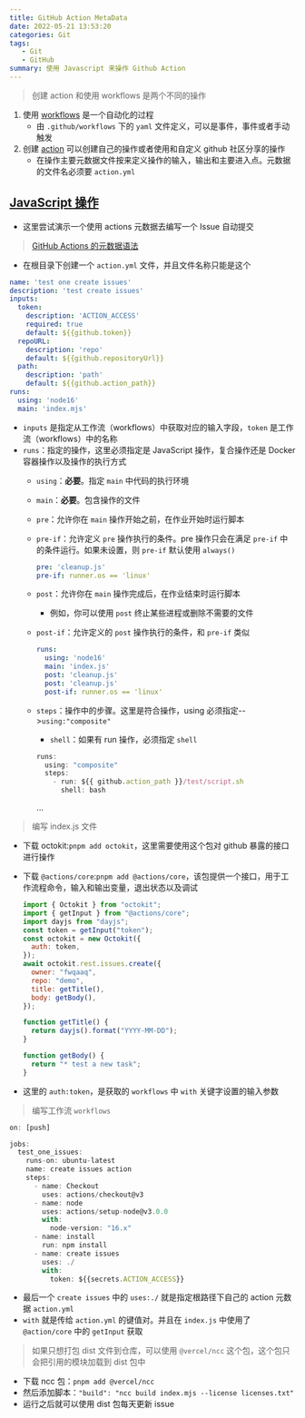 ```yaml
---
title: GitHub Action MetaData
date: 2022-05-21 13:53:20
categories: Git
tags:
   - Git
   - GitHub
summary: 使用 Javascript 来操作 Github Action
---
```


> 创建 action 和使用 workflows 是两个不同的操作

1. 使用 [workflows](https://docs.github.com/cn/actions/using-workflows/about-workflows) 是一个自动化的过程
   - 由 `.github/workflows` 下的 `yaml` 文件定义，可以是事件，事件或者手动触发
2. 创建 [action](https://docs.github.com/cn/actions/creating-actions/about-custom-actions) 可以创建自己的操作或者使用和自定义 github 社区分享的操作
   - 在操作主要元数据文件按来定义操作的输入，输出和主要进入点。元数据的文件名必须要 `action.yml`

## [JavaScript 操作](https://docs.github.com/cn/actions/creating-actions/creating-a-javascript-action)

- 这里尝试演示一个使用 actions 元数据去编写一个 Issue 自动提交

> [GitHub Actions 的元数据语法](https://docs.github.com/cn/actions/creating-actions/metadata-syntax-for-github-actions)

- 在根目录下创建一个 `action.yml` 文件，并且文件名称只能是这个

```yaml
name: 'test one create issues'
description: 'test create issues'
inputs:
  token:
    description: 'ACTION_ACCESS'
    required: true
    default: ${{github.token}}
  repoURL:
    description: 'repo'
    default: ${{github.repositoryUrl}}
  path:
    description: 'path'
    default: ${{github.action_path}}
runs:
  using: 'node16'
  main: 'index.mjs'
```

- `inputs` 是指定从工作流（workflows）中获取对应的输入字段，`token` 是工作流（workflows）中的名称
- `runs`：指定的操作，这里必须指定是 JavaScript 操作，复合操作还是 Docker 容器操作以及操作的执行方式
  - `using`：**必要**。指定 `main` 中代码的执行环境
  - `main`：**必要**。包含操作的文件
  - `pre`：允许你在 `main` 操作开始之前，在作业开始时运行脚本
  - `pre-if`：允许定义 `pre` 操作执行的条件。pre 操作只会在满足 `pre-if` 中的条件运行。如果未设置，则 `pre-if` 默认使用 `always()`

    ```yml
    pre: 'cleanup.js'
    pre-if: runner.os == 'linux'
    ```

  - `post`：允许你在 `main` 操作完成后，在作业结束时运行脚本
    - 例如，你可以使用 `post` 终止某些进程或删除不需要的文件
  - `post-if`：允许定义的 `post` 操作执行的条件，和 `pre-if` 类似

    ```yml
    runs:
      using: 'node16'
      main: 'index.js'
      post: 'cleanup.js'
      post: 'cleanup.js'
      post-if: runner.os == 'linux'
    ```

  - `steps`：操作中的步骤。这里是符合操作，using 必须指定-->`using:"composite"`
    - `shell`：如果有 run 操作，必须指定 `shell`

    ```js
    runs:
      using: "composite"
      steps:
        - run: ${{ github.action_path }}/test/script.sh
          shell: bash
    ```

    ...

> 编写 index.js 文件

- 下载 octokit:`pnpm add octokit`，这里需要使用这个包对 github 暴露的接口进行操作
- 下载 `@actions/core`:`pnpm add @actions/core`，该包提供一个接口，用于工作流程命令，输入和输出变量，退出状态以及调试

  ```js
  import { Octokit } from "octokit";
  import { getInput } from "@actions/core";
  import dayjs from "dayjs";
  const token = getInput("token");
  const octokit = new Octokit({
    auth: token,
  });
  await octokit.rest.issues.create({
    owner: "fwqaaq",
    repo: "demo",
    title: getTitle(),
    body: getBody(),
  });

  function getTitle() {
    return dayjs().format("YYYY-MM-DD");
  }

  function getBody() {
    return "* test a new task";
  }
  ```

- 这里的 `auth:token`，是获取的 `workflows` 中 `with` 关键字设置的输入参数

> 编写工作流 `workflows`

```js
on: [push]

jobs:
  test_one_issues:
    runs-on: ubuntu-latest
    name: create issues action
    steps:
      - name: Checkout
        uses: actions/checkout@v3
      - name: node
        uses: actions/setup-node@v3.0.0
        with:
          node-version: "16.x"
      - name: install
        run: npm install
      - name: create issues
        uses: ./
        with:
          token: ${{secrets.ACTION_ACCESS}}
```

- 最后一个 `create issues` 中的 `uses:./` 就是指定根路径下自己的 action 元数据 `action.yml`
- `with` 就是传给 `action.yml` 的键值对。并且在 `index.js` 中使用了 `@action/core` 中的 `getInput` 获取

> 如果只想打包 dist 文件到仓库，可以使用 `@vercel/ncc` 这个包，这个包只会把引用的模块加载到 dist 包中

- 下载 ncc 包：`pnpm add @vercel/ncc`
- 然后添加脚本：`"build": "ncc build index.mjs --license licenses.txt"`
- 运行之后就可以使用 dist 包每天更新 issue
